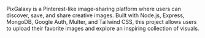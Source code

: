 PixGalaxy is a Pinterest-like image-sharing platform where users can discover, save, and share creative images. Built with Node.js, Express, MongoDB, Google Auth, Multer, and Tailwind CSS, this project allows users to upload their favorite images and explore an inspiring collection of visuals.
